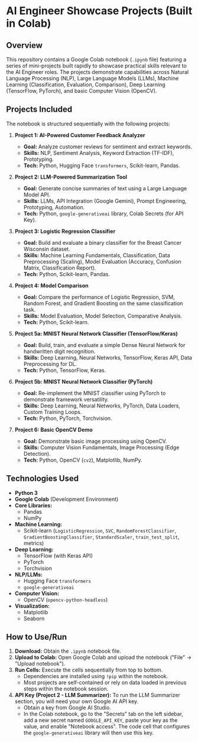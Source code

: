 # AI Engineer Showcase Projects (Built in Colab)

## Overview

This repository contains a Google Colab notebook (`.ipynb` file) featuring a series of mini-projects built rapidly to showcase practical skills relevant to the AI Engineer roles. The projects demonstrate capabilities across Natural Language Processing (NLP), Large Language Models (LLMs), Machine Learning (Classification, Evaluation, Comparison), Deep Learning (TensorFlow, PyTorch), and basic Computer Vision (OpenCV).

## Projects Included

The notebook is structured sequentially with the following projects:

1.  **Project 1: AI-Powered Customer Feedback Analyzer**
    * **Goal:** Analyze customer reviews for sentiment and extract keywords.
    * **Skills:** NLP, Sentiment Analysis, Keyword Extraction (TF-IDF), Prototyping.
    * **Tech:** Python, Hugging Face `transformers`, Scikit-learn, Pandas.

2.  **Project 2: LLM-Powered Summarization Tool**
    * **Goal:** Generate concise summaries of text using a Large Language Model API.
    * **Skills:** LLMs, API Integration (Google Gemini), Prompt Engineering, Prototyping, Automation.
    * **Tech:** Python, `google-generativeai` library, Colab Secrets (for API Key).

3.  **Project 3: Logistic Regression Classifier**
    * **Goal:** Build and evaluate a binary classifier for the Breast Cancer Wisconsin dataset.
    * **Skills:** Machine Learning Fundamentals, Classification, Data Preprocessing (Scaling), Model Evaluation (Accuracy, Confusion Matrix, Classification Report).
    * **Tech:** Python, Scikit-learn, Pandas.

4.  **Project 4: Model Comparison**
    * **Goal:** Compare the performance of Logistic Regression, SVM, Random Forest, and Gradient Boosting on the same classification task.
    * **Skills:** Model Evaluation, Model Selection, Comparative Analysis.
    * **Tech:** Python, Scikit-learn.

5.  **Project 5a: MNIST Neural Network Classifier (TensorFlow/Keras)**
    * **Goal:** Build, train, and evaluate a simple Dense Neural Network for handwritten digit recognition.
    * **Skills:** Deep Learning, Neural Networks, TensorFlow, Keras API, Data Preprocessing for DL.
    * **Tech:** Python, TensorFlow, Keras.

6.  **Project 5b: MNIST Neural Network Classifier (PyTorch)**
    * **Goal:** Re-implement the MNIST classifier using PyTorch to demonstrate framework versatility.
    * **Skills:** Deep Learning, Neural Networks, PyTorch, Data Loaders, Custom Training Loops.
    * **Tech:** Python, PyTorch, Torchvision.

7.  **Project 6: Basic OpenCV Demo**
    * **Goal:** Demonstrate basic image processing using OpenCV.
    * **Skills:** Computer Vision Fundamentals, Image Processing (Edge Detection).
    * **Tech:** Python, OpenCV (`cv2`), Matplotlib, NumPy.

## Technologies Used

* **Python 3**
* **Google Colab** (Development Environment)
* **Core Libraries:**
    * Pandas
    * NumPy
* **Machine Learning:**
    * Scikit-learn (`LogisticRegression`, `SVC`, `RandomForestClassifier`, `GradientBoostingClassifier`, `StandardScaler`, `train_test_split`, metrics)
* **Deep Learning:**
    * TensorFlow (with Keras API)
    * PyTorch
    * Torchvision
* **NLP/LLMs:**
    * Hugging Face `transformers`
    * `google-generativeai`
* **Computer Vision:**
    * OpenCV (`opencv-python-headless`)
* **Visualization:**
    * Matplotlib
    * Seaborn

## How to Use/Run

1.  **Download:** Obtain the `.ipynb` notebook file.
2.  **Upload to Colab:** Open Google Colab and upload the notebook ("File" -> "Upload notebook").
3.  **Run Cells:** Execute the cells sequentially from top to bottom.
    * Dependencies are installed using `!pip` within the notebook.
    * Most projects are self-contained or rely on data loaded in previous steps within the notebook session.
4.  **API Key (Project 2 - LLM Summarizer):** To run the LLM Summarizer section, you will need your own Google AI API key.
    * Obtain a key from Google AI Studio.
    * In the Colab notebook, go to the "Secrets" tab on the left sidebar, add a new secret named `GOOGLE_API_KEY`, paste your key as the value, and enable "Notebook access". The code cell that configures the `google-generativeai` library will then use this key.
